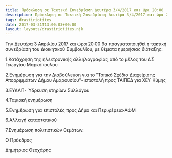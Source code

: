 ```yaml
---
title: Πρόσκληση σε Τακτική Συνεδρίαση Δευτέρα 3/4/2017 και ώρα 20:00
description: Πρόσκληση σε Τακτική Συνεδρίαση Δευτέρα 3/4/2017 και ώρα 20:00
tags: drastiriotites
date: 2017-03-31T13:00:03+00:00
layout: layouts/drastiriotites.njk
---
```


<!-- excerpt -->
Την Δευτέρα 3 Απριλίου 2017 και ώρα 20:00 θα πραγματοποιηθεί η τακτική συνεδρίαση του Διοικητικού Συμβουλίου, με θέματα ημερήσιας διάταξης:

1.Κατάχρηση της ηλεκτρονικής αλληλογραφίας από το μέλος του ΔΣ Γεωργίου Μαρκόπουλου

2.Ενημέρωση για την Διαβούλευση για το "Τοπικό Σχέδιο Διαχείρισης Απορριμμάτων Δήμου Αμαρουσίου"- επιστολή προς ΤΑΙΠΕΔ για ΧΕΥ Κύμης

3.ΕΥΔΑΠ- Ύδρευση κτηρίων Συλλόγου

4.Ταμιακή ενημέρωση

5.Ενημέρωση για επιστολές προς Δήμο και Περιφέρεια-ΑΦΜ

6.Αλλαγή καταστατικού

7.Ενημέρωση πολιτιστικών θεμάτων.

 

Ο Πρόεδρος

Δημήτριος Θεοχάρης
